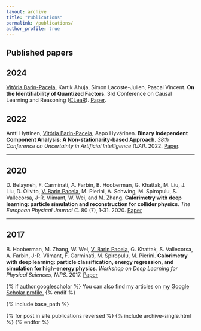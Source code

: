 ```yaml
---
layout: archive
title: "Publications"
permalink: /publications/
author_profile: true
---
```


## Published papers
## 2024
<u>Vitória Barin-Pacela</u>, Kartik Ahuja, Simon Lacoste-Julien, Pascal Vincent. **On the Identifiability of Quantized Factors**. 3rd Conference on Causal Learning and Reasoning ([CLeaR](https://www.cclear.cc/2024)). [Paper](https://arxiv.org/abs/2306.16334).

## 2022

Antti Hyttinen, <u>Vitória Barin-Pacela</u>, Aapo Hyvärinen. **Binary Independent Component Analysis: A Non-stationarity-based Approach**. <i>38th Conference on Uncertainty in Artificial Intelligence (UAI)</i>. 2022. [Paper](https://proceedings.mlr.press/v180/hyttinen22a.html).

___

## 2020

D. Belayneh, F. Carminati, A. Farbin, B. Hooberman, G. Khattak, M. Liu, J. Liu, D. Olivito, <u>V. Barin Pacela</u>, M. Pierini, A. Schwing, M. Spiropulu, S. Vallecorsa, J-R. Vlimant, W. Wei, and M. Zhang. **Calorimetry with deep learning: particle simulation and reconstruction for collider physics**. <i>The European Physical Journal C</i>. 80 (7), 1-31. 2020. [Paper](https://link.springer.com/article/10.1140/epjc/s10052-020-8251-9)


___

## 2017

B. Hooberman, M. Zhang, W. Wei, <u>V. Barin Pacela</u>, G. Khattak, S. Vallecorsa, A. Farbin, J-R. Vlimant, F. Carminati, M. Spiropulu, M. Pierini. **Calorimetry with deep learning: particle classification, energy regression, and simulation for high-energy physics**. <i>Workshop on Deep Learning for Physical Sciences, NIPS</i>. 2017. [Paper](https://dl4physicalsciences.github.io/files/nips_dlps_2017_15.pdf)

{% if author.googlescholar %}
  You can also find my articles on <u><a href="{{author.googlescholar}}">my Google Scholar profile</a>.</u>
{% endif %}

{% include base_path %}

{% for post in site.publications reversed %}
  {% include archive-single.html %}
{% endfor %}
